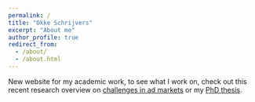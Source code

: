 ```yaml
---
permalink: /
title: "Okke Schrijvers"
excerpt: "About me"
author_profile: true
redirect_from: 
  - /about/
  - /about.html
---
```


New website for my academic work, to see what I work on, check out this recent research overview on [challenges in ad markets](http://okke-academic.github.io/files/challenges_ad_markets.pdf) or my [PhD thesis](http://okke-academic.github.io/files/okke_phd_thesis.pdf).
